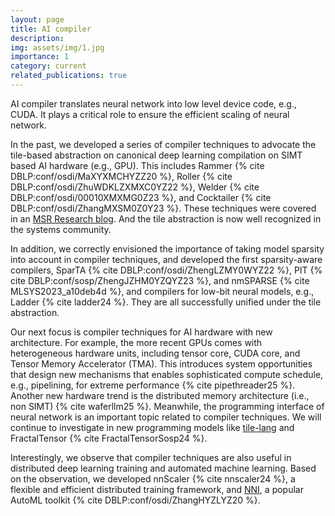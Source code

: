 ```yaml
---
layout: page
title: AI compiler
description: 
img: assets/img/1.jpg
importance: 1
category: current
related_publications: true
---
```


AI compiler translates neural network into low level device code, e.g., CUDA. It plays a critical role to ensure the efficient scaling of neural network. 

In the past, we developed a series of compiler techniques to advocate the tile-based abstraction on canonical deep learning compilation on SIMT based AI hardware (e.g., GPU). 
This includes Rammer {% cite DBLP:conf/osdi/MaXYXMCHYZZ20 %}, Roller {% cite DBLP:conf/osdi/ZhuWDKLZXMXC0YZ22 %}, Welder {% cite DBLP:conf/osdi/00010XMXMG0Z23 %}, and Cocktailer {% cite DBLP:conf/osdi/ZhangMXSM0Z0Y23 %}.
These techniques were covered in an [MSR Research blog](https://www.microsoft.com/en-us/research/blog/building-a-heavy-metal-quartet-of-ai-compilers/). And the tile abstraction is now well recognized in the systems community. 

In addition, we correctly envisioned the importance of taking model sparsity into account in compiler techniques, and developed the first sparsity-aware compilers, SparTA {% cite DBLP:conf/osdi/ZhengLZMY0WYZ22 %}, PIT {% cite DBLP:conf/sosp/ZhengJZHM0YZQYZ23 %}, and nmSPARSE {% cite MLSYS2023_a10deb4d %}, and compilers for low-bit neural models, e.g., Ladder {% cite ladder24 %}. They are all successfully unified under the tile abstraction.

Our next focus is compiler techniques for AI hardware with new architecture. For example, the more recent GPUs comes with heterogeneous hardware units, including tensor core, CUDA core, and Tensor Memory Accelerator (TMA). This introduces system opportunities that design new mechanisms that enables sophisticated compute schedule, e.g., pipelining, for extreme performance {% cite pipethreader25 %}. Another new hardware trend is the distributed memory architecture (i.e., non SIMT) {% cite waferllm25 %}. Meanwhile, the programming interface of neural network is an important topic related to compiler techniques. We will continue to investigate in new programming models like [tile-lang](https://tilelang.com/) and FractalTensor {% cite FractalTensorSosp24 %}.

Interestingly, we observe that compiler techniques are also useful in distributed deep learning training and automated machine learning. Based on the observation, we developed nnScaler {% cite nnscaler24 %}, a flexible and efficient distributed training framework, and [NNI](https://github.com/microsoft/nni), a popular AutoML toolkit {% cite DBLP:conf/osdi/ZhangHYZLYZ20 %}.
